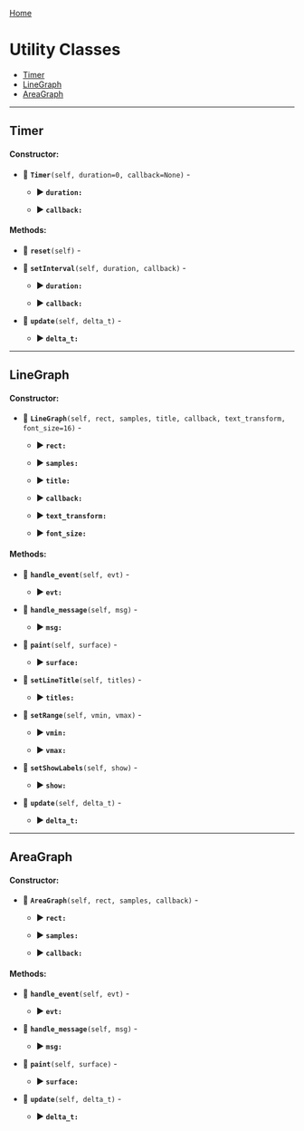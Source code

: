 [Home](../README.md)


# Utility Classes

* [Timer](#timer)
* [LineGraph](#linegraph)
* [AreaGraph](#areagraph)
---
## Timer



#### Constructor:

* :small_blue_diamond: **`Timer`**`(self, duration=0, callback=None)` - 

  * **:arrow_forward: `duration:`** 

  * **:arrow_forward: `callback:`** 

#### Methods:

* :small_blue_diamond: **`reset`**`(self)` - 
* :small_blue_diamond: **`setInterval`**`(self, duration, callback)` - 

  * **:arrow_forward: `duration:`** 

  * **:arrow_forward: `callback:`** 
* :small_blue_diamond: **`update`**`(self, delta_t)` - 

  * **:arrow_forward: `delta_t:`** 
---
## LineGraph



#### Constructor:

* :small_blue_diamond: **`LineGraph`**`(self, rect, samples, title, callback, text_transform, font_size=16)` - 

  * **:arrow_forward: `rect:`** 

  * **:arrow_forward: `samples:`** 

  * **:arrow_forward: `title:`** 

  * **:arrow_forward: `callback:`** 

  * **:arrow_forward: `text_transform:`** 

  * **:arrow_forward: `font_size:`** 

#### Methods:

* :small_blue_diamond: **`handle_event`**`(self, evt)` - 

  * **:arrow_forward: `evt:`** 
* :small_blue_diamond: **`handle_message`**`(self, msg)` - 

  * **:arrow_forward: `msg:`** 
* :small_blue_diamond: **`paint`**`(self, surface)` - 

  * **:arrow_forward: `surface:`** 
* :small_blue_diamond: **`setLineTitle`**`(self, titles)` - 

  * **:arrow_forward: `titles:`** 
* :small_blue_diamond: **`setRange`**`(self, vmin, vmax)` - 

  * **:arrow_forward: `vmin:`** 

  * **:arrow_forward: `vmax:`** 
* :small_blue_diamond: **`setShowLabels`**`(self, show)` - 

  * **:arrow_forward: `show:`** 
* :small_blue_diamond: **`update`**`(self, delta_t)` - 

  * **:arrow_forward: `delta_t:`** 
---
## AreaGraph



#### Constructor:

* :small_blue_diamond: **`AreaGraph`**`(self, rect, samples, callback)` - 

  * **:arrow_forward: `rect:`** 

  * **:arrow_forward: `samples:`** 

  * **:arrow_forward: `callback:`** 

#### Methods:

* :small_blue_diamond: **`handle_event`**`(self, evt)` - 

  * **:arrow_forward: `evt:`** 
* :small_blue_diamond: **`handle_message`**`(self, msg)` - 

  * **:arrow_forward: `msg:`** 
* :small_blue_diamond: **`paint`**`(self, surface)` - 

  * **:arrow_forward: `surface:`** 
* :small_blue_diamond: **`update`**`(self, delta_t)` - 

  * **:arrow_forward: `delta_t:`** 

